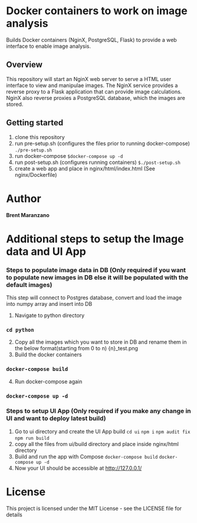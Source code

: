 # Docker containers to work on image analysis
Builds Docker containers (NginX, PostgreSQL, Flask) to provide
a web interface to enable image analysis.

## Overview
This repository will start an NginX web server to serve a HTML user interface
to view and manipulae images. The NginX service provides a reverse proxy
to a Flask application that can provide image calculations. NginX also reverse
proxies a PostgreSQL database, which the images are stored.

## Getting started
1. clone this repository
2. run pre-setup.sh (configures the files prior to running docker-compose)
`./pre-setup.sh`
2. run docker-compose
`$docker-compose up -d`
3. run post-setup.sh (configures running containers)
`$./post-setup.sh`
4. create a web app and place in nginx/html/index.html (See nginx/Dockerfile)

# Author

**Brent Maranzano**

# Additional steps to setup the Image data and UI App

### Steps to populate image data in DB (Only required if you want to populate new images in DB else it will be populated with the default images)
This step will connect to Postgres database, convert and load the image into
numpy array and insert into DB

1. Navigate to python directory
### `cd python`
2. Copy all the images which you want to store in DB and rename them in the below format(starting from 0 to n)
{n}_test.png
3. Build the docker containers
### `docker-compose build`
4. Run docker-compose again
### `docker-compose up -d`

### Steps to setup UI App (Only required if you make any change in UI and want to deploy latest build)
1. Go to ui directory and create the UI App build
`cd ui`
`npm i`
`npm audit fix`
`npm run build`
2. copy all the files from ui/build directory and place inside nginx/html directory
3. Build and run the app with Compose
`docker-compose build`
`docker-compose up -d`
4. Now your UI should be accessible at http://127.0.0.1/

# License

This project is licensed under the MIT License - see the LICENSE file for details
